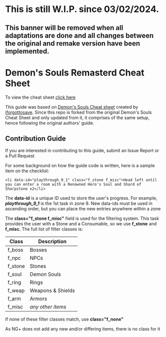 # This is still W.I.P. since 03/02/2024. 
## This banner will be removed when all adaptations are done and all changes between the original and remake version have been implemented.
# Demon's Souls Remasterd Cheat Sheet

To view the cheat sheet [click here](https://laerositus.github.io/demons-souls-remake-cheat-sheet/)

This guide was based on [Demon's Souls Cheat sheet](https://github.com/iforgottosave/demons-souls-cheat-sheet) created by [iforgottosave](https://github.com/iforgottosave).
Since this repo is forked from the original Demon's Souls Cheat Sheet and only updated from it, it comprises of the same setup, hence following the original authors' guide.

## Contribution Guide

If you are interested in contributing to this guide, submit an Issue Report or a Pull Request

For some background on how the guide code is written, here is a sample item on the checklist:

```
<li data-id="playthrough_9_1" class="f_stone f_misc">Head left until you can enter a room with a Renowned Hero's Soul and Shard of Sharpstone x2</li>
```

The **data-id** is a unique ID used to store the user's progress. For example, ***playthrough_9_1*** is the 1st task in zone 9. New data-ids must be used in ascending order, but you can place the new entries anywhere within a zone

The **class="f_stone f_misc"** field is used for the filtering system. This task provides the user with a Stone and a Consumable, so we use **f_stone** and **f_misc**. The full list of filter classes is:

| Class   | Description |
| ---     | --- |
| f_boss  | Bosses |
| f_npc   | NPCs |
| f_stone | Stones |
| f_soul  | Demon Souls |
| f_ring  | Rings |
| f_weap  | Weapons & Shields |
| f_arm   | Armors |
| f_misc  | *any other items* |

If none of these filter classes match, use **class="f_none"**

As NG+ does not add any new and/or differing items, there is no class for it
